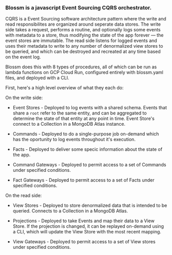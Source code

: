 ### Blossm is a javascript Event Sourcing CQRS orchestrator. 

CQRS is a Event Sourcing software architecture pattern where the write and read responsibilites are organized around seperate data stores. The write side takes a request, performs a routine, and optionally logs some events with metadata to a store, thus modifying the state of the app forever — the event stores are immutable. The read side listens for logged events and uses their metadata to write to any number of denormalized view stores to be queried, and which can be destroyed and recreated at any time based on the event log. 

Blossm does this with 8 types of procedures, all of which can be run as lambda functions on GCP Cloud Run, configured entirely with blossm.yaml files, and deployed with a CLI.

First, here's a high level overview of what they each do: 

On the write side:

* Event Stores - Deployed to log events with a shared schema. Events that share a `root` refer to the same entity, and can be aggregated to determine the state of that entity at any point in time. Event Store's connect to a Collection in a MongoDB Atlas instance. 

* Commands - Deployed to do a single-purpose job on-demand which has the oportunity to log events throughout it's execution. 

* Facts - Deployed to deliver some specic information about the state of the app.

* Command Gateways - Deployed to permit access to a set of Commands under specified conditions.

* Fact Gateways - Deployed to permit access to a set of Facts under specified conditions.


On the read side:

* View Stores - Deployed to store denormalized data that is intended to be queried. Connects to a Collection in a MongoDB Atlas.

* Projections - Deployed to take Events and map their data to a View Store. If the projection is changed, it can be replayed on-demand using a CLI, which will update the View Store with the most recent mapping.

* View Gateways - Deployed to permit access to a set of View stores under specified conditions.
